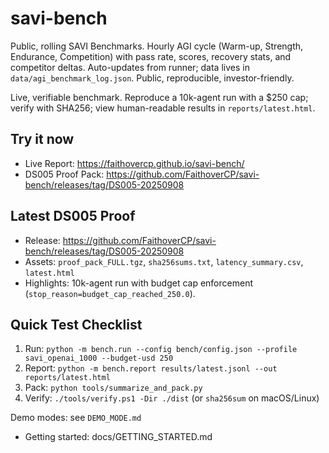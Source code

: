 # savi-bench
Public, rolling SAVI Benchmarks. Hourly AGI cycle (Warm-up, Strength, Endurance, Competition) with pass rate, scores, recovery stats, and competitor deltas. Auto-updates from runner; data lives in `data/agi_benchmark_log.json`. Public, reproducible, investor-friendly.

Live, verifiable benchmark. Reproduce a 10k-agent run with a $250 cap; verify with SHA256; view human-readable results in `reports/latest.html`.

## Try it now
- Live Report: https://faithovercp.github.io/savi-bench/
- DS005 Proof Pack: https://github.com/FaithoverCP/savi-bench/releases/tag/DS005-20250908

## Latest DS005 Proof

- Release: https://github.com/FaithoverCP/savi-bench/releases/tag/DS005-20250908
- Assets: `proof_pack_FULL.tgz`, `sha256sums.txt`, `latency_summary.csv`, `latest.html`
- Highlights: 10k-agent run with budget cap enforcement (`stop_reason=budget_cap_reached_250.0`).

## Quick Test Checklist
1) Run: `python -m bench.run --config bench/config.json --profile savi_openai_1000 --budget-usd 250`
2) Report: `python -m bench.report results/latest.jsonl --out reports/latest.html`
3) Pack: `python tools/summarize_and_pack.py`
4) Verify: `./tools/verify.ps1 -Dir ./dist` (or `sha256sum` on macOS/Linux)

Demo modes: see `DEMO_MODE.md`

- Getting started: docs/GETTING_STARTED.md
